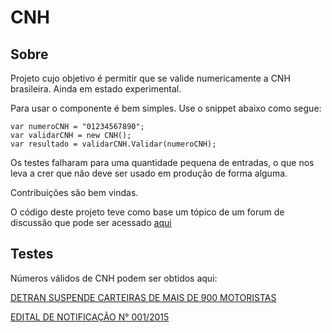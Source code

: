 # CNH
## Sobre
Projeto cujo objetivo é permitir que se valide numericamente a CNH brasileira. Ainda em estado experimental.

Para usar o componente é bem simples. Use o snippet abaixo como segue:

    var numeroCNH = "01234567890";
    var validarCNH = new CNH();
    var resultado = validarCNH.Validar(numeroCNH);
    
Os testes falharam para uma quantidade pequena de entradas, o que nos leva a crer que não deve ser usado em produção de forma alguma.

Contribuições são bem vindas.

O código deste projeto teve como base um tópico de um forum de discussão que pode ser acessado [aqui](http://www.devmedia.com.br/forum/validacao-do-numero-de-registro-de-cnh/354889)

## Testes

Números válidos de CNH podem ser obtidos aqui:

[DETRAN SUSPENDE CARTEIRAS DE MAIS DE 900 MOTORISTAS](http://www.detran.rj.gov.br/_monta_aplicacoes.asp?doc=9073&cod=14&tipo=exibe_noticias&pag_noticias=true)

[EDITAL DE NOTIFICAÇÃO N° 001/2015](http://www2.detran.ba.gov.br/EditalNotificacao_N%C2%BA001-2015.pdf)
